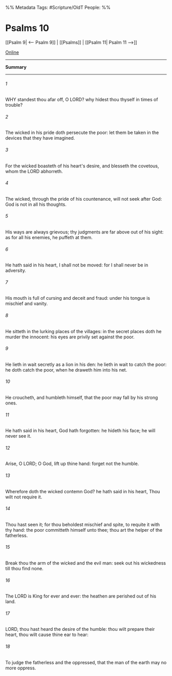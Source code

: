 

%% Metadata
Tags: #Scripture/OldT
People: 
%%
# Psalms 10
[[Psalm 9| <-- Psalm 9]] | [[Psalms]] | [[Psalm 11| Psalm 11 -->]]

[Online](https://churchofjesuschrist.org/study/scriptures/ot/ps/10?lang=eng)

---
__Summary__



---

###### 1
WHY standest thou afar off, O LORD?  why hidest thou thyself in times of trouble?
###### 2
The wicked in his pride doth persecute the poor: let them be taken in the devices that they have imagined.
###### 3
For the wicked boasteth of his heart's desire, and blesseth the covetous, whom the LORD abhorreth.
###### 4
The wicked, through the pride of his countenance, will not seek after God: God is not in all his thoughts.
###### 5
His ways are always grievous; thy judgments are far above out of his sight: as for all his enemies, he puffeth at them.
###### 6
He hath said in his heart, I shall not be moved: for I shall never be in adversity.
###### 7
His mouth is full of cursing and deceit and fraud: under his tongue is mischief and vanity.
###### 8
He sitteth in the lurking places of the villages: in the secret places doth he murder the innocent: his eyes are privily set against the poor.
###### 9
He lieth in wait secretly as a lion in his den: he lieth in wait to catch the poor: he doth catch the poor, when he draweth him into his net.
###### 10
He croucheth, and humbleth himself, that the poor may fall by his strong ones.
###### 11
He hath said in his heart, God hath forgotten: he hideth his face; he will never see it.
###### 12
Arise, O LORD; O God, lift up thine hand: forget not the humble.
###### 13
Wherefore doth the wicked contemn God?  he hath said in his heart, Thou wilt not require it.
###### 14
Thou hast seen it; for thou beholdest mischief and spite, to requite it with thy hand: the poor committeth himself unto thee; thou art the helper of the fatherless.
###### 15
Break thou the arm of the wicked and the evil man: seek out his wickedness till thou find none.
###### 16
The LORD is King for ever and ever: the heathen are perished out of his land.
###### 17
LORD, thou hast heard the desire of the humble: thou wilt prepare their heart, thou wilt cause thine ear to hear:
###### 18
To judge the fatherless and the oppressed, that the man of the earth may no more oppress.



